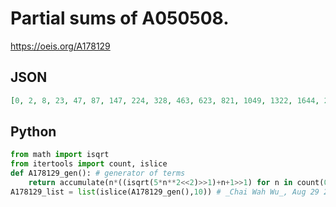 # Partial sums of A050508\.
https://oeis.org/A178129
## JSON
```JSON
[0, 2, 8, 23, 47, 87, 147, 224, 328, 463, 623, 821, 1049, 1322, 1644, 2004, 2420, 2896, 3418, 4007, 4647, 5361, 6153, 7004, 7940, 8940, 10032, 11220, 12480, 13843, 15313, 16863, 18527, 20276, 22146, 24141, 26229, 28449, 30767, 33224, 35824, 38530]
```
## Python
```Python
from math import isqrt
from itertools import count, islice
def A178129_gen(): # generator of terms
    return accumulate(n*((isqrt(5*n**2<<2)>>1)+n+1>>1) for n in count(0))
A178129_list = list(islice(A178129_gen(),10)) # _Chai Wah Wu_, Aug 29 2022
```

